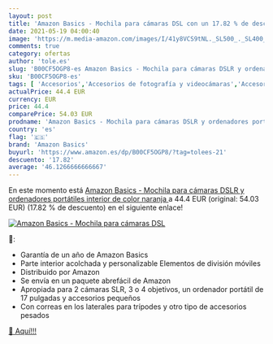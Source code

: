 ```yaml
---
layout: post
title: 'Amazon Basics - Mochila para cámaras DSL con un 17.82 % de descuento'
date: 2021-05-19 04:00:40
image: 'https://m.media-amazon.com/images/I/41y8VCS9tNL._SL500_._SL400_.jpg'
comments: true
category: ofertas
author: 'tole.es'
slug: 'B00CF5OGP8-es Amazon Basics - Mochila para cámaras DSLR y ordenadores...'
sku: 'B00CF5OGP8-es'
tags: [ 'Accesorios','Accesorios de fotografía y videocámaras','Accesorios para portátiles y netbooks','Bolsas y fundas para portátiles y netbooks','Electrónica','Fotografía y videocámaras','Informática','Mochilas para portátiles y netbooks','amazon basics','mochila', ]
actualPrice: 44.4 EUR
currency: EUR
price: 44.4
comparePrice: 54.03 EUR
prodname: 'Amazon Basics - Mochila para cámaras DSLR y ordenadores portátiles  interior de color naranja '
country: 'es'
flag: '🇪🇸'
brand: 'Amazon Basics'
buyurl: 'https://www.amazon.es/dp/B00CF5OGP8/?tag=tolees-21'
descuento: '17.82'
average: '46.1266666666667'
---
```


En este momento está [Amazon Basics - Mochila para cámaras DSLR y ordenadores portátiles  interior de color naranja ](https://www.amazon.es/dp/B00CF5OGP8/?tag=tolees-21) a 44.4 EUR (original: 54.03 EUR) (17.82 %  de descuento) en el siguiente enlace!

[![Amazon Basics - Mochila para cámaras DSL](https://m.media-amazon.com/images/I/41y8VCS9tNL._SL500_._SL400_.jpg)](https://www.amazon.es/dp/B00CF5OGP8/?tag=tolees-21)

🔎:

- Garantía de un año de Amazon Basics
- Parte interior acolchada y personalizable Elementos de división móviles
- Distribuido por Amazon
- Se envía en un paquete abrefácil de Amazon
- Apropiada para 2 cámaras SLR, 3 o 4 objetivos, un ordenador portátil de 17 pulgadas y accesorios pequeños
- Con correas en los laterales para trípodes y otro tipo de accesorios pesados

[🛒 Aquí!!!](https://www.amazon.es/dp/B00CF5OGP8/?tag=tolees-21)
